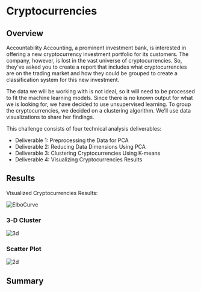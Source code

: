 # Cryptocurrencies

## Overview

Accountability Accounting, a prominent investment bank, is interested in offering a new cryptocurrency investment portfolio for its customers. The company, however, is lost in the vast universe of cryptocurrencies. So, they’ve asked you to create a report that includes what cryptocurrencies are on the trading market and how they could be grouped to create a classification system for this new investment.

The data we will be working with is not ideal, so it will need to be processed to fit the machine learning models. Since there is no known output for what we is looking for, we have decided to use unsupervised learning. To group the cryptocurrencies, we decided on a clustering algorithm. We’ll use data visualizations to share her findings.

This challenge consists of four technical analysis deliverables:

- Deliverable 1: Preprocessing the Data for PCA
- Deliverable 2: Reducing Data Dimensions Using PCA
- Deliverable 3: Clustering Cryptocurrencies Using K-means
- Deliverable 4: Visualizing Cryptocurrencies Results

## Results
Visualized Cryptocurrencies Results:<br>

![ElboCurve](https://user-images.githubusercontent.com/90797036/151095665-d0a14552-59c0-47fb-b2ad-a306421ace58.png)<br>

### **3-D Cluster**<br>
![3d](https://user-images.githubusercontent.com/90797036/151095688-89825c48-f98b-41c1-a5c2-390dde41deea.png)<br>

### **Scatter Plot**<br>
![2d](https://user-images.githubusercontent.com/90797036/151095695-753cb35d-123f-4cce-9647-39d0bbb12931.png)<br>

## Summary

